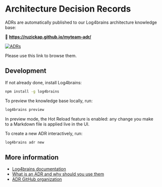 # Architecture Decision Records

ADRs are automatically published to our Log4brains architecture knowledge base:

🔗 **<https://ruzickap.github.io/myteam-adr/>**

[![ADRs](https://ruzickap.github.io/myteam-adr/badge.svg)](https://ruzickap.github.io/myteam-adr/)

Please use this link to browse them.

## Development

If not already done, install Log4brains:

```bash
npm install -g log4brains
```

To preview the knowledge base locally, run:

```bash
log4brains preview
```

In preview mode, the Hot Reload feature is enabled: any change you make
to a Markdown file is applied live in the UI.

To create a new ADR interactively, run:

```bash
log4brains adr new
```

## More information

- [Log4brains documentation](https://github.com/thomvaill/log4brains/tree/master#readme)
- [What is an ADR and why should you use them](https://github.com/thomvaill/log4brains/tree/master#-what-is-an-adr-and-why-should-you-use-them)
- [ADR GitHub organization](https://adr.github.io/)
